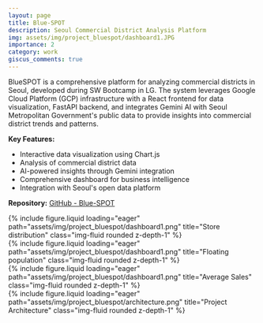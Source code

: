 ```yaml
---
layout: page
title: Blue-SPOT
description: Seoul Commercial District Analysis Platform
img: assets/img/project_bluespot/dashboard1.JPG
importance: 2
category: work
giscus_comments: true
---
```


BlueSPOT is a comprehensive platform for analyzing commercial districts in Seoul, developed during SW Bootcamp in LG. The system leverages Google Cloud Platform (GCP) infrastructure with a React frontend for data visualization, FastAPI backend, and integrates Gemini AI with Seoul Metropolitan Government's public data to provide insights into commercial district trends and patterns.

**Key Features:**
- Interactive data visualization using Chart.js
- Analysis of commercial district data
- AI-powered insights through Gemini integration
- Comprehensive dashboard for business intelligence
- Integration with Seoul's open data platform

**Repository:** [GitHub - Blue-SPOT](https://github.com/Blue-SPOT)


<div class="row">
    <div class="col-sm mt-3 mt-md-0">
        {% include figure.liquid loading="eager" path="assets/img/project_bluespot/dashboard1.png" title="Store distribution" class="img-fluid rounded z-depth-1" %}
    </div>
    <div class="col-sm mt-3 mt-md-0">
        {% include figure.liquid loading="eager" path="assets/img/project_bluespot/dashboard1.png" title="Floating population" class="img-fluid rounded z-depth-1" %}
    </div>
    <div class="col-sm mt-3 mt-md-0">
        {% include figure.liquid loading="eager" path="assets/img/project_bluespot/dashboard1.png" title="Average Sales" class="img-fluid rounded z-depth-1" %}
    </div>
</div>

<div class="row">
    <div class="col-sm mt-3 mt-md-0">
        {% include figure.liquid loading="eager" path="assets/img/project_bluespot/architecture.png" title="Project Architecture" class="img-fluid rounded z-depth-1" %}
    </div>
</div>

